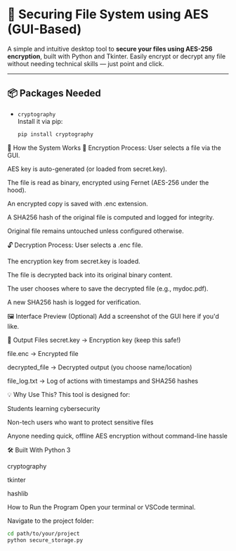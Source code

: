 # 🔐 Securing File System using AES (GUI-Based)

A simple and intuitive desktop tool to **secure your files using AES-256 encryption**, built with Python and Tkinter. Easily encrypt or decrypt any file without needing technical skills — just point and click.

---

## 📦 Packages Needed

- `cryptography`  
  Install it via pip:
  ```bash
  pip install cryptography

🧠 How the System Works
🔐 Encryption Process:
User selects a file via the GUI.

AES key is auto-generated (or loaded from secret.key).

The file is read as binary, encrypted using Fernet (AES-256 under the hood).

An encrypted copy is saved with .enc extension.

A SHA256 hash of the original file is computed and logged for integrity.

Original file remains untouched unless configured otherwise.

🔓 Decryption Process:
User selects a .enc file.

The encryption key from secret.key is loaded.

The file is decrypted back into its original binary content.

The user chooses where to save the decrypted file (e.g., mydoc.pdf).

A new SHA256 hash is logged for verification.

🖼️ Interface Preview (Optional)
Add a screenshot of the GUI here if you'd like.

📁 Output Files
secret.key → Encryption key (keep this safe!)

file.enc → Encrypted file

decrypted_file → Decrypted output (you choose name/location)

file_log.txt → Log of actions with timestamps and SHA256 hashes

💡 Why Use This?
This tool is designed for:

Students learning cybersecurity

Non-tech users who want to protect sensitive files

Anyone needing quick, offline AES encryption without command-line hassle

🛠️ Built With
Python 3

cryptography

tkinter

hashlib


How to Run the Program
Open your terminal or VSCode terminal.

Navigate to the project folder:

```bash
cd path/to/your/project
python secure_storage.py
